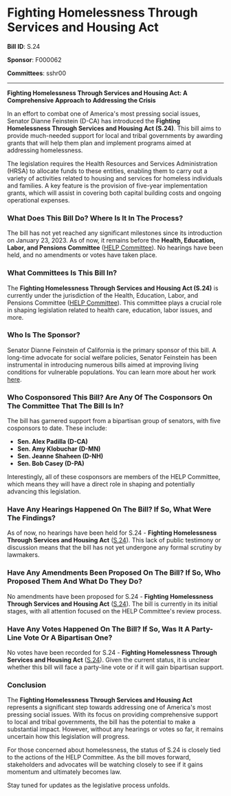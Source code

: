 # Fighting Homelessness Through Services and Housing Act

**Bill ID**: S.24

**Sponsor**: F000062

**Committees**: sshr00

---

**Fighting Homelessness Through Services and Housing Act: A Comprehensive Approach to Addressing the Crisis**

In an effort to combat one of America's most pressing social issues, Senator Dianne Feinstein (D-CA) has introduced the **Fighting Homelessness Through Services and Housing Act (S.24)**. This bill aims to provide much-needed support for local and tribal governments by awarding grants that will help them plan and implement programs aimed at addressing homelessness.

The legislation requires the Health Resources and Services Administration (HRSA) to allocate funds to these entities, enabling them to carry out a variety of activities related to housing and services for homeless individuals and families. A key feature is the provision of five-year implementation grants, which will assist in covering both capital building costs and ongoing operational expenses.

### What Does This Bill Do? Where Is It In The Process?

The bill has not yet reached any significant milestones since its introduction on January 23, 2023. As of now, it remains before the **Health, Education, Labor, and Pensions Committee** ([HELP Committee](https://www.congress.gov/committee/health-education-labor-and-pensions)). No hearings have been held, and no amendments or votes have taken place.

### What Committees Is This Bill In?

The **Fighting Homelessness Through Services and Housing Act (S.24)** is currently under the jurisdiction of the Health, Education, Labor, and Pensions Committee ([HELP Committee](https://www.congress.gov/committee/health-education-labor-and-pensions)). This committee plays a crucial role in shaping legislation related to health care, education, labor issues, and more.

### Who Is The Sponsor?

Senator Dianne Feinstein of California is the primary sponsor of this bill. A long-time advocate for social welfare policies, Senator Feinstein has been instrumental in introducing numerous bills aimed at improving living conditions for vulnerable populations. You can learn more about her work [here](https://www.congress.gov/member/F000062).

### Who Cosponsored This Bill? Are Any Of The Cosponsors On The Committee That The Bill Is In?

The bill has garnered support from a bipartisan group of senators, with five cosponsors to date. These include:
- **Sen. Alex Padilla (D-CA)**
- **Sen. Amy Klobuchar (D-MN)**
- **Sen. Jeanne Shaheen (D-NH)**
- **Sen. Bob Casey (D-PA)**

Interestingly, all of these cosponsors are members of the HELP Committee, which means they will have a direct role in shaping and potentially advancing this legislation.

### Have Any Hearings Happened On The Bill? If So, What Were The Findings?

As of now, no hearings have been held for S.24 - **Fighting Homelessness Through Services and Housing Act** ([S.24](https://www.congress.gov/bill/118th-congress/senate-bill/24)). This lack of public testimony or discussion means that the bill has not yet undergone any formal scrutiny by lawmakers.

### Have Any Amendments Been Proposed On The Bill? If So, Who Proposed Them And What Do They Do?

No amendments have been proposed for S.24 - **Fighting Homelessness Through Services and Housing Act** ([S.24](https://www.congress.gov/bill/118th-congress/senate-bill/24)). The bill is currently in its initial stages, with all attention focused on the HELP Committee's review process.

### Have Any Votes Happened On The Bill? If So, Was It A Party-Line Vote Or A Bipartisan One?

No votes have been recorded for S.24 - **Fighting Homelessness Through Services and Housing Act** ([S.24](https://www.congress.gov/bill/118th-congress/senate-bill/24)). Given the current status, it is unclear whether this bill will face a party-line vote or if it will gain bipartisan support.

### Conclusion

The **Fighting Homelessness Through Services and Housing Act** represents a significant step towards addressing one of America's most pressing social issues. With its focus on providing comprehensive support to local and tribal governments, the bill has the potential to make a substantial impact. However, without any hearings or votes so far, it remains uncertain how this legislation will progress.

For those concerned about homelessness, the status of S.24 is closely tied to the actions of the HELP Committee. As the bill moves forward, stakeholders and advocates will be watching closely to see if it gains momentum and ultimately becomes law.

Stay tuned for updates as the legislative process unfolds.